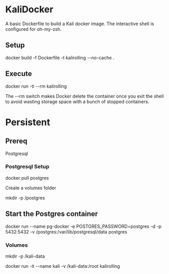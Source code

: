 # KaliDocker

A basic Dockerfile to build a Kali docker image. The interactive shell is configured for oh-my-zsh.

## Setup

docker build -f Dockerfile -t kalirolling --no-cache .

## Execute

docker run -ti --rm kalirolling

The --rm switch makes Docker delete the container once you exit the shell to avoid wasting storage space with a bunch of stopped containers.

# Persistent

## Prereq

Postgresql

### Postgresql Setup

docker pull postgres

Create a volumes folder

mkdir -p <local host path>/postgres

## Start the Postgres container
docker run --name pg-docker -e POSTGRES_PASSWORD=postgres -d -p 5432:5432 -v <local host path>/postgres:/var/lib/postgresql/data postgres

### Volumes

mkdir -p <local host path>/kali-data

docker run -it --name kali -v <local host path>/kali-data:/root kalirolling

